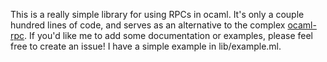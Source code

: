 This is a really simple library for using RPCs in ocaml. It's only a couple hundred lines of code, and serves as an alternative to the complex [ocaml-rpc](https://github.com/mirage/ocaml-rpc).
If you'd like me to add some documentation or examples, please feel free to create an issue! I have a simple example in lib/example.ml.
